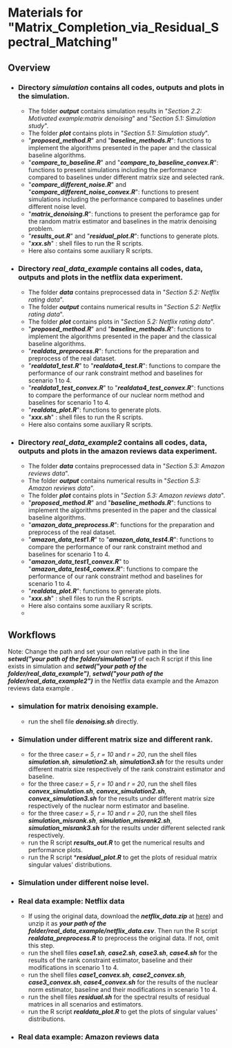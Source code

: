 # Materials for "Matrix_Completion_via_Residual_Spectral_Matching"

## Overview

- ### Directory ***simulation*** contains all codes, outputs and plots in the simulation.
	- The folder ***output*** contains simulation results in "*Section 2.2: Motivated example:matrix denoising*" and "*Section 5.1: Simulation study*".
	- The folder ***plot*** contains plots in "*Section 5.1: Simulation study*".
 	- "***proposed_method.R***" and "***baseline_methods.R***": functions to implement the algorithms presented in the paper and the classical baseline algorithms.
  	- "***compare_to_baseline.R***" and "***compare_to_baseline_convex.R***": functions to present simulations including the performance compared to baselines under different matrix size and selected rank.
  	- "***compare_different_noise.R***" and "***compare_different_noise_convex.R***": functions to present simulations including the performance compared to baselines under different noise level.
  	- "***matrix_denoising.R***": functions to present the perforamce gap for the random matrix estimator and baselines in the matrix denoising problem.
  	- "***results_out.R***" and "***residual_plot.R***": functions to generate plots.
  	- "***xxx.sh***" : shell files to run the R scripts.
  	- Here also contains some auxiliary R scripts.

- ### Directory ***real_data_example*** contains all codes, data, outputs and plots in the netflix data experiment.
	- The folder ***data*** contains preprocessed data in "*Section 5.2: Netflix rating data*".
 	- The folder ***output*** contains numerical results in "*Section 5.2: Netflix rating data*".
  	- The folder ***plot*** contains plots in "*Section 5.2: Netflix rating data*".
  	- "***proposed_method.R***" and "***baseline_methods.R***": functions to implement the algorithms presented in the paper and the classical baseline algorithms.
  	- "***realdata_preprocess.R***": functions for the preparation and preprocess of the real dataset.
  	- "***realdata1_test.R***" to "***realdata4_test.R***": functions to compare the performance of our rank constraint method and baselines for scenario 1 to 4.
  	-  "***realdata1_test_convex.R***" to "***realdata4_test_convex.R***": functions to compare the performance of our nuclear norm method and baselines for scenario 1 to 4.
  	-  "***realdata_plot.R***": functions to generate plots.
  	-  "***xxx.sh***" : shell files to run the R scripts.
  	-  Here also contains some auxiliary R scripts.
- ### Directory ***real_data_example2*** contains all codes, data, outputs and plots in the amazon reviews data experiment.
	- The folder ***data*** contains preprocessed data in "*Section 5.3: Amazon reviews data*".
	- The folder ***output*** contains numerical results in "*Section 5.3: Amazon reviews data*".
  	- The folder ***plot*** contains plots in "*Section 5.3: Amazon reviews data*".
  	- "***proposed_method.R***" and "***baseline_methods.R***": functions to implement the algorithms presented in the paper and the classical baseline algorithms.
  	- "***amazon_data_preprocess.R***": functions for the preparation and preprocess of the real dataset.
  	- "***amazon_data_test1.R***" to "***amazon_data_test4.R***": functions to compare the performance of our rank constraint method and baselines for scenario 1 to 4.
  	- "***amazon_data_test1_convex.R***" to "***amazon_data_test4_convex.R***": functions to compare the performance of our rank constraint method and baselines for scenario 1 to 4.
  	- "***realdata_plot.R***": functions to generate plots.
  	- "***xxx.sh***" : shell files to run the R scripts.
  	- Here also contains some auxiliary R scripts.
  	- 
## Workflows

 Note: Change the path and set your own relative path in the line ***setwd("your path of the folder/simulation")*** of each R script if this line exists in simulation and ***setwd("your path of the folder/real_data_example")***, ***setwd("your path of the folder/real_data_example2")*** in the Netflix data example and the Amazon reviews data example . 

- ### simulation for matrix denoising example.
	- run the shell file ***denoising.sh*** directly. 
- ### Simulation under different matrix size and different rank.
	- for the three case:*r = 5*, *r = 10* and *r = 20*, run the shell files ***simulation.sh***, ***simulation2.sh***, ***simulation3.sh*** for the results under different matrix size respectively of the rank constraint estimator and baseline.
 	- for the three case:*r = 5*, *r = 10* and *r = 20*, run the shell files ***convex_simulation.sh***, ***convex_simulation2.sh***, ***convex_simulation3.sh*** for the results under different matrix size respectively of the nuclear norm estimator and baseline.
	- for the three case:*r = 5*, *r = 10* and *r = 20*, run the shell files ***simulation_misrank.sh***, ***simulation_misrank2.sh***, ***simulation_misrank3.sh*** for the results under different selected rank respectively.
	- run the R script ***results_out.R*** to get the numerical results and performance plots.
 	- run the R script ****residual_plot.R*** to get the plots of residual matrix singular values' distributions.  
- ### Simulation under different noise level.
	
- ### Real data example: Netflix data
	- If using the original data, download the ***netflix_data.zip*** at [here](https://www.kaggle.com/datasets/netflix-inc/netflix-prize-data)) and unzip it as ***your path of the folder/real_data_example/netflix_data.csv***. Then run the R script ***realdata_preprocess.R*** to preprocess the original data. If not, omit this step. 
	- run the shell files ***case1.sh***, ***case2.sh***, ***case3.sh***, ***case4.sh*** for the results of the rank constraint estimator, baseline and their modifications in scenario 1 to 4.
 	- run the shell files ***case1_convex.sh***, ***case2_convex.sh***, ***case3_convex.sh***, ***case4_convex.sh*** for the results of the nuclear norm estimator, baseline and their modifications in scenario 1 to 4.
  	- run the shell files ***residual.sh*** for the spectral results of residual matrices in all scenarios and estimators.
  	- run the R script ***realdata_plot.R*** to get the plots of singular values' distributions. 
- ### Real data example: Amazon reviews data
 
